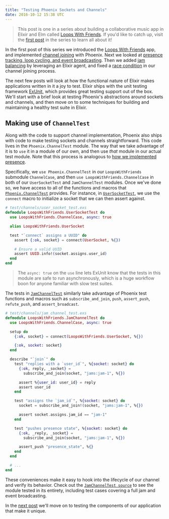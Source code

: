 ```yaml
---
title: "Testing Phoenix Sockets and Channels"
date: 2016-10-12 15:38 UTC
---
```



> This post is one in a series about building a collaborative music app in Elixir and Elm called [Loops With Friends]. If you'd like to catch up, visit the [first post] in the series to learn all about it!

In the first post of this series we introduced the [Loops With Friends] app, and implemented [channel joining][first post] with Phoenix. Next we looked at [presence tracking, loop cycling, and event broadcasting]. Then we added [jam balancing] by leveraging an Elixir agent, and fixed a [race condition] in our channel joining process.

The next few posts will look at how the functional nature of Elixir makes applications written in it a joy to test. Elixir ships with the unit testing framework [ExUnit], which provides great testing support out of the box. We'll start with a brief look at testing Phoenix's abstractions around sockets and channels, and then move on to some techniques for building and maintaining a healthy test suite in Elixir.

## Making use of `ChannelTest`

Along with the code to support channel implementation, Phoenix also ships with code to make testing sockets and channels straightforward. This code lives in the `Phoenix.ChannelTest` module. The way that we take advantage of it is to `use` it in a module of our own, and then use *that* module in our actual test module. Note that this process is analogous to [how we implemented presence].

Specifically, we `use Phoenix.ChannelTest` in our `LoopsWithFriends` submodule `ChannelCase`, and then `use LoopsWithFriends.ChannelCase` in both of our `UserSocketTest` and `JamChannelTest` modules. Once we've done so, we have access to all of the functions and macros that [`Phoenix.ChannelTest`] provides. For instance, in [`UserSocketTest`], we use the `connect` macro to initialize a socket that we can then assert against.

~~~ elixir
# test/channels/user_socket_test.exs
defmodule LoopsWithFriends.UserSocketTest do
  use LoopsWithFriends.ChannelCase, async: true

  alias LoopsWithFriends.UserSocket

  test "`connect` assigns a UUID" do
    assert {:ok, socket} = connect(UserSocket, %{})

    # Ensure a valid UUID
    assert UUID.info!(socket.assigns.user_id)
  end
end
~~~

> The `async: true` on the `use` line lets ExUnit know that the tests in this module are safe to run asynchronously, which is a huge workflow boon for anyone familiar with slow test suites.

The tests in [`JamChannelTest`] similarly take advantage of Phoenix test functions and macros such as `subscribe_and_join`, `push`, `assert_push`, `refute_push`, and `assert_broadcast`.

~~~ elixir
# test/channels/jam_channel_test.exs
defmodule LoopsWithFriends.JamChannelTest do
  use LoopsWithFriends.ChannelCase, async: true

  setup do
    {:ok, socket} = connect(LoopsWithFriends.UserSocket, %{})

    {:ok, socket: socket}
  end

  describe "`join`" do
    test "replies with a `user_id`", %{socket: socket} do
      {:ok, reply, _socket} =
        subscribe_and_join(socket, "jams:jam-1", %{})

      assert %{user_id: user_id} = reply
      assert user_id
    end

    test "assigns the `jam_id`", %{socket: socket} do
      socket = subscribe_and_join!(socket, "jams:jam-1", %{})

      assert socket.assigns.jam_id == "jam-1"
    end

    test "pushes presence state", %{socket: socket} do
      {:ok, _reply, _socket} =
        subscribe_and_join(socket, "jams:jam-1", %{})

      assert_push "presence_state", %{}
    end
  end

  # ...
end
~~~

These conveniences make it easy to hook into the lifecycle of our channel and verify its behavior. Check out the [`JamChannelTest source`][`JamChannelTest`] to see the module tested in its entirety, including test cases covering a full jam and event broadcasting.

In the [next post] we'll move on to testing the components of our application that make it unique.


[Loops With Friends]: http://loops-with-friends.herokuapp.com/
[first post]: ./2016-10-05-collaborative-music-loops-in-elixir-and-elm.html
[jam balancing]: ./2016-10-07-talk-to-my-elixir-agent.html
[presence tracking, loop cycling, and event broadcasting]: ./2016-10-06-jamming-with-phoenix-presence.html
[race condition]: ./2016-10-08-phoenix-channel-race-conditions.html
[how we implemented presence]: ./2016-10-06-jamming-with-phoenix-presence.html
[ExUnit]: http://elixir-lang.org/docs/stable/ex_unit/ExUnit.html
[`Phoenix.ChannelTest`]: https://hexdocs.pm/phoenix/Phoenix.ChannelTest.html
[`UserSocketTest`]: https://github.com/jeffcole/loops_with_friends/blob/back-end-blog-posts/test/channels/user_socket_test.exs
[`JamChannelTest`]: https://github.com/jeffcole/loops_with_friends/blob/back-end-blog-posts/test/channels/jam_channel_test.exs
[next post]: ./2016-10-13-injecting-agent-names-in-elixir-tests.html
